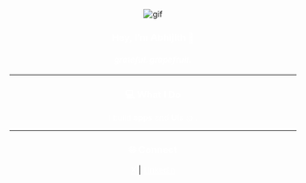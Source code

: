 <div align="center">

  ![gif](https://github.com/user-attachments/assets/b27d7540-4516-4170-8e38-9211fc1c3f84)

  <h3 style="color: white;">Hey, I’m Abhijith 👾</h3>

  <h4 style="color: white; font-style: italic;">grateful. grapefruit.</h4>

  ---

  <h3 style="color: white;">💻 What I Do</h3>
  <p style="color: white;">I build <strong>apps</strong> and <strong>UIs</strong> :p .</p>

  ---

  <h3 style="color: white;">🌐 Connect</h3>
  <p>
    <a href="https://x.com/AJinnu" style="color: white;">X</a> |
    <a href="https://www.linkedin.com/in/abhijithjinnu/" style="color: white;">LinkedIn</a>
  </p>

</div>

